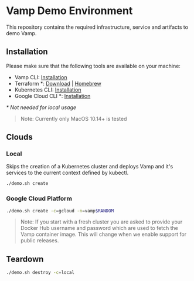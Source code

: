 # Vamp Demo Environment
This repository contains the required infrastructure, service and artifacts to demo Vamp.

## Installation
Please make sure that the following tools are available on your machine:
* Vamp CLI: [Installation](https://vamp.io/documentation/cli/using-the-cli/)
* Terraform *: [Download](https://www.terraform.io/downloads.html) | [Homebrew](https://formulae.brew.sh/formula/terraform)
* Kubernetes CLI: [Installation](https://kubernetes.io/docs/tasks/tools/install-kubectl/)
* Google Cloud CLI *: [Installation](https://cloud.google.com/sdk/docs/#install_the_latest_cloud_tools_version_cloudsdk_current_version)

_* Not needed for local usage_

> Note: Currently only MacOS 10.14+ is tested

## Clouds

### Local
Skips the creation of a Kubernetes cluster and deploys Vamp and it's services to the current context defined by kubectl.

```sh
./demo.sh create
```

### Google Cloud Platform
```sh
./demo.sh create -c=gcloud -n=vamp$RANDOM
```

> Note: If you start with a fresh cluster you are asked to provide your Docker Hub username and password which are used to fetch the Vamp container image. This will change when we enable support for public releases.

## Teardown

```sh
./demo.sh destroy -c=local
```
